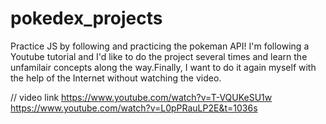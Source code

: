 # pokedex_projects
Practice JS by following and practicing the pokeman API! 
I'm following a Youtube tutorial and I'd like to do the project several times and learn the unfamilair concepts along the way.Finally, I want to do it again myself with the help of the Internet without watching the video.

// video link 
https://www.youtube.com/watch?v=T-VQUKeSU1w
https://www.youtube.com/watch?v=L0pPRauLP2E&t=1036s
